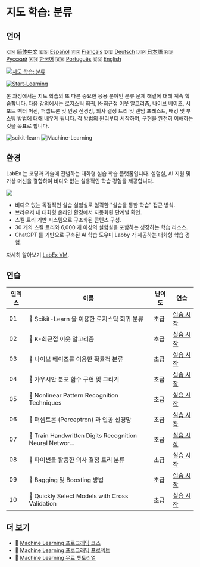 # 지도 학습: 분류

## 언어

🇨🇳 [简体中文](README_zh.md) 🇪🇸 [Español](README_es.md) 🇫🇷 [Français](README_fr.md) 🇩🇪 [Deutsch](README_de.md) 🇯🇵 [日本語](README_ja.md) 🇷🇺 [Русский](README_ru.md) 🇰🇷 [한국어](README_ko.md) 🇧🇷 [Português](README_pt.md) 🇺🇸 [English](README.md) 

[![지도 학습: 분류](https://cover-creator.labex.io/supervised-learning-classification.png?lang=ko)](https://labex.io/ko/courses/supervised-learning-classification)

[![Start-Learning](https://img.shields.io/badge/Start-Learning-whitesmoke?style=for-the-badge)](https://labex.io/ko/courses/supervised-learning-classification)

본 과정에서는 지도 학습의 또 다른 중요한 응용 분야인 분류 문제 해결에 대해 계속 학습합니다. 다음 강의에서는 로지스틱 회귀, K-최근접 이웃 알고리즘, 나이브 베이즈, 서포트 벡터 머신, 퍼셉트론 및 인공 신경망, 의사 결정 트리 및 랜덤 포레스트, 배깅 및 부스팅 방법에 대해 배우게 됩니다. 각 방법의 원리부터 시작하여, 구현을 완전히 이해하는 것을 목표로 합니다.

![scikit-learn](https://img.shields.io/badge/scikit-learn-whitesmoke?style=for-the-badge&logo=scikit-learn)
![Machine-Learning](https://img.shields.io/badge/Machine-Learning-whitesmoke?style=for-the-badge&logo=machine-learning)


## 환경

LabEx 는 코딩과 기술에 전념하는 대화형 실습 학습 플랫폼입니다. 실험실, AI 지원 및 가상 머신을 결합하여 비디오 없는 실용적인 학습 경험을 제공합니다.

![](https://tutorial-screenshot.getvm.io/images/vm-1725247253.png)

- 비디오 없는 독점적인 실습 실험실로 엄격한 "실습을 통한 학습" 접근 방식.
- 브라우저 내 대화형 온라인 환경에서 자동화된 단계별 확인.
- 스킬 트리 기반 시스템으로 구조화된 콘텐츠 구성.
- 30 개의 스킬 트리와 6,000 개 이상의 실험실을 포함하는 성장하는 학습 리소스.
- ChatGPT 를 기반으로 구축된 AI 학습 도우미 Labby 가 제공하는 대화형 학습 경험.

자세히 알아보기 [LabEx VM](https://support.labex.io/using-labex/virtual-machine).

## 연습

|   인덱스 | 이름                                                     | 난이도   | 연습                                                                                                                             |
|----------|----------------------------------------------------------|----------|----------------------------------------------------------------------------------------------------------------------------------|
|       01 | 📖 Scikit-Learn 을 이용한 로지스틱 회귀 분류             | 초급     | <a target='_blank' href='https://labex.io/ko/labs/ml-logistic-regression-classification-with-scikit-learn-20800'>실습 시작</a>   |
|       02 | 📖 K-최근접 이웃 알고리즘                                | 초급     | <a target='_blank' href='https://labex.io/ko/labs/ml-k-nearest-neighbor-algorithm-20796'>실습 시작</a>                           |
|       03 | 📖 나이브 베이즈를 이용한 확률적 분류                    | 초급     | <a target='_blank' href='https://labex.io/ko/labs/ml-probabilistic-classification-with-naive-bayes-20801'>실습 시작</a>          |
|       04 | 📖 가우시안 분포 함수 구현 및 그리기                     | 초급     | <a target='_blank' href='https://labex.io/ko/labs/implementation-of-gaussian-distribution-function-and-draw-20786'>실습 시작</a> |
|       05 | 📖 Nonlinear Pattern Recognition Techniques              | 초급     | <a target='_blank' href='https://labex.io/ko/labs/ml-nonlinear-pattern-recognition-techniques-20812'>실습 시작</a>               |
|       06 | 📖 퍼셉트론 (Perceptron) 과 인공 신경망                  | 초급     | <a target='_blank' href='https://labex.io/ko/labs/ml-perceptron-and-artificial-neural-network-20802'>실습 시작</a>               |
|       07 | 📖 Train Handwritten Digits Recognition Neural Networ... | 초급     | <a target='_blank' href='https://labex.io/ko/labs/ml-train-handwritten-digits-recognition-neural-network-20814'>실습 시작</a>    |
|       08 | 📖 파이썬을 활용한 의사 결정 트리 분류                   | 초급     | <a target='_blank' href='https://labex.io/ko/labs/ml-decision-tree-classification-with-python-20760'>실습 시작</a>               |
|       09 | 📖 Bagging 및 Boosting 방법                              | 초급     | <a target='_blank' href='https://labex.io/ko/labs/ml-bagging-and-boosting-method-20749'>실습 시작</a>                            |
|       10 | 📖 Quickly Select Models with Cross Validation           | 초급     | <a target='_blank' href='https://labex.io/ko/labs/ml-quickly-select-models-with-cross-validation-20807'>실습 시작</a>            |

## 더 보기

- 🔗 [Machine Learning 프로그래밍 코스](https://github.com/labex-labs/awesome-programming-courses)
- 🔗 [Machine Learning 프로그래밍 프로젝트](https://github.com/labex-labs/awesome-programming-projects)
- 🔗 [Machine Learning 무료 튜토리얼](https://github.com/labex-labs/ml-free-tutorials)


